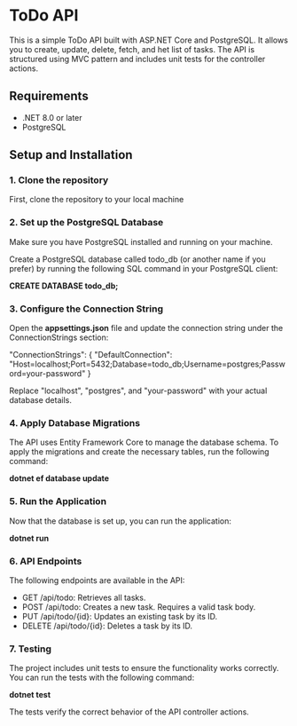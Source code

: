 # ToDo API

This is a simple ToDo API built with ASP.NET Core and PostgreSQL. It allows you to create, update, delete, fetch, and het list of tasks. The API is structured using MVC pattern and includes unit tests for the controller actions.

## Requirements

- .NET 8.0 or later
- PostgreSQL

## Setup and Installation

### 1. Clone the repository

First, clone the repository to your local machine


### 2. Set up the PostgreSQL Database
Make sure you have PostgreSQL installed and running on your machine.

Create a PostgreSQL database called todo_db (or another name if you prefer) by running the following SQL command in your PostgreSQL client:

**CREATE DATABASE todo_db;**


### 3. Configure the Connection String
Open the **appsettings.json** file and update the connection string under the ConnectionStrings section:


"ConnectionStrings": {
  "DefaultConnection": "Host=localhost;Port=5432;Database=todo_db;Username=postgres;Password=your-password"
}

Replace "localhost", "postgres", and "your-password" with your actual database details.


### 4. Apply Database Migrations
The API uses Entity Framework Core to manage the database schema. To apply the migrations and create the necessary tables, run the following command:

**dotnet ef database update**


### 5. Run the Application
Now that the database is set up, you can run the application:

**dotnet run**


### 6. API Endpoints
The following endpoints are available in the API:

- GET /api/todo: Retrieves all tasks.
- POST /api/todo: Creates a new task. Requires a valid task body.
- PUT /api/todo/{id}: Updates an existing task by its ID.
- DELETE /api/todo/{id}: Deletes a task by its ID.


### 7. Testing
The project includes unit tests to ensure the functionality works correctly. You can run the tests with the following command:

**dotnet test**

The tests verify the correct behavior of the API controller actions.
